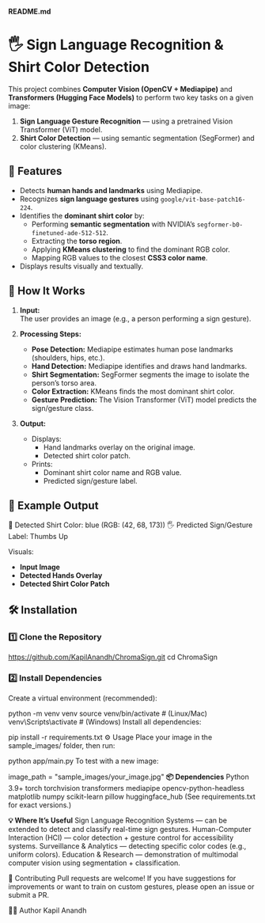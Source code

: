 **README.md**
# 🖐️ Sign Language Recognition & Shirt Color Detection
This project combines **Computer Vision (OpenCV + Mediapipe)** and **Transformers (Hugging Face Models)** to perform two key tasks on a given image:
1. **Sign Language Gesture Recognition** — using a pretrained Vision Transformer (ViT) model.
2. **Shirt Color Detection** — using semantic segmentation (SegFormer) and color clustering (KMeans).

## 🚀 Features
- Detects **human hands and landmarks** using Mediapipe.
- Recognizes **sign language gestures** using `google/vit-base-patch16-224`.
- Identifies the **dominant shirt color** by:
  - Performing **semantic segmentation** with NVIDIA’s `segformer-b0-finetuned-ade-512-512`.
  - Extracting the **torso region**.
  - Applying **KMeans clustering** to find the dominant RGB color.
  - Mapping RGB values to the closest **CSS3 color name**.
- Displays results visually and textually.

## 🧩 How It Works

1. **Input:**  
   The user provides an image (e.g., a person performing a sign gesture).

2. **Processing Steps:**
   - **Pose Detection:** Mediapipe estimates human pose landmarks (shoulders, hips, etc.).
   - **Hand Detection:** Mediapipe identifies and draws hand landmarks.
   - **Shirt Segmentation:** SegFormer segments the image to isolate the person’s torso area.
   - **Color Extraction:** KMeans finds the most dominant shirt color.
   - **Gesture Prediction:** The Vision Transformer (ViT) model predicts the sign/gesture class.

3. **Output:**
   - Displays:
     - Hand landmarks overlay on the original image.
     - Detected shirt color patch.
   - Prints:
     - Dominant shirt color name and RGB value.
     - Predicted sign/gesture label.

## 📸 Example Output

👕 Detected Shirt Color: blue (RGB: (42, 68, 173))
🖐️ Predicted Sign/Gesture Label: Thumbs Up

Visuals:
- **Input Image**
- **Detected Hands Overlay**
- **Detected Shirt Color Patch**

## 🛠️ Installation

### 1️⃣ Clone the Repository
https://github.com/KapilAnandh/ChromaSign.git
cd ChromaSign
### 2️⃣ Install Dependencies
Create a virtual environment (recommended):

python -m venv venv
source venv/bin/activate     # (Linux/Mac)
venv\Scripts\activate        # (Windows)
Install all dependencies:

pip install -r requirements.txt
⚙️ Usage
Place your image in the sample_images/ folder, then run:

python app/main.py
To test with a new image:

image_path = "sample_images/your_image.jpg"
**📦 Dependencies**
Python 3.9+
torch
torchvision
transformers
mediapipe
opencv-python-headless
matplotlib
numpy
scikit-learn
pillow
huggingface_hub
(See requirements.txt for exact versions.)

**💡 Where It’s Useful**
Sign Language Recognition Systems — can be extended to detect and classify real-time sign gestures.
Human-Computer Interaction (HCI) — color detection + gesture control for accessibility systems.
Surveillance & Analytics — detecting specific color codes (e.g., uniform colors).
Education & Research — demonstration of multimodal computer vision using segmentation + classification.

🤝 Contributing
Pull requests are welcome!
If you have suggestions for improvements or want to train on custom gestures, please open an issue or submit a PR.

🧑‍💻 Author
Kapil Anandh
